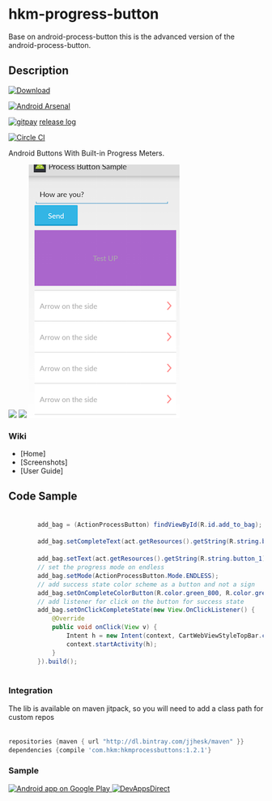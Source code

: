 # hkm-progress-button
Base on android-process-button this is the advanced version of the android-process-button.
## Description 
[ ![Download](https://api.bintray.com/packages/jjhesk/maven/hkmprocessbuttons/images/download.svg) ](https://bintray.com/jjhesk/maven/hkmprocessbuttons/_latestVersion)

[![Android Arsenal](https://img.shields.io/badge/Android%20Arsenal-hkm--progress--button-brightgreen.svg?style=flat)](http://android-arsenal.com/details/1/1691)

[![gitpay](http://fc07.deviantart.net/fs70/f/2012/336/f/9/little_pixel_heart_by_tiny_bear-d5mtwiu.gif)](https://gratipay.com/jjhesk/) [release log](https://github.com/jjhesk/hkm-progress-button/releases)

[![Circle CI](https://circleci.com/gh/jjhesk/hkm-progress-button/tree/master.svg?style=svg)](https://circleci.com/gh/jjhesk/hkm-progress-button/tree/master)

Android Buttons With Built-in Progress Meters.

![](screenshots/sample1_small1.gif)
![](screenshots/sample1_small2.gif)
![](screenshots/new_sample.png)

### Wiki

- [Home]
- [Screenshots]
- [User Guide]

## Code Sample
```java

        add_bag = (ActionProcessButton) findViewById(R.id.add_to_bag);
        
        add_bag.setCompleteText(act.getResources().getString(R.string.button_3));
        
        add_bag.setText(act.getResources().getString(R.string.button_1));
        // set the progress mode on endless
        add_bag.setMode(ActionProcessButton.Mode.ENDLESS);
        // add success state color scheme as a button and not a sign
        add_bag.setOnCompleteColorButton(R.color.green_800, R.color.green_900);
        // add listener for click on the button for success state
        add_bag.setOnClickCompleteState(new View.OnClickListener() {
            @Override
            public void onClick(View v) {
                Intent h = new Intent(context, CartWebViewStyleTopBar.class);
                context.startActivity(h);
            }
        }).build();
        
```
### Integration

The lib is available on maven jitpack, so you will need to add a class path for custom repos

```gradle

repositories {maven { url "http://dl.bintray.com/jjhesk/maven" }}
dependencies {compile 'com.hkm:hkmprocessbuttons:1.2.1'}
```

### Sample

<a href="https://play.google.com/store/apps/details?id=com.dd.sample.processbutton">
  <img alt="Android app on Google Play"
       src="https://developer.android.com/images/brand/en_app_rgb_wo_45.png" />
</a>
<a href="https://play.google.com/store/apps/details?id=com.inappsquared.devappsdirect">
  <img alt="DevAppsDirect"
       src="http://www.inappsquared.com/img/icons/devappsdirect_icon.png" width="48" height="48" />
</a>
